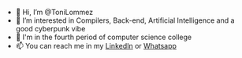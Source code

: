 - 👋 Hi, I’m @ToniLommez
- 👀 I’m interested in Compilers, Back-end, Artificial Intelligence and a good cyberpunk vibe
- 🌱 I'm in the fourth period of computer science college
- 📫 You can reach me in my [LinkedIn](https://www.linkedin.com/in/mlommez/) or [Whatsapp](https://wa.me/5531996251859)
